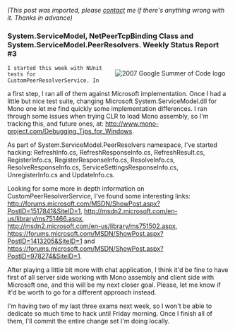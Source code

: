 *(This post was imported, please [contact](#/contact) me if there's anything wrong with it. Thanks in advance)*

<div class="entry-body">
<h3> System.ServiceModel, NetPeerTcpBinding Class and System.ServiceModel.PeerResolvers. Weekly Status Report #3</h3>
<p>
	<img alt="2007 Google Summer of Code logo" src="http://code.google.com/soc/gsoclogo07web.gif" style="border: 0px none ; padding: 10px;" align="right" />

	I started this week with NUnit tests for CustomPeerResolverService. In
a first step, I ran all of them against Microsoft implementation. Once
I had a little but nice test suite, changing Microsoft
System.ServiceModel.dll for Mono one let me find quickly some
implementation differences. I ran through some issues when trying CLR
to load Mono assembly, so I'm tracking this, and future ones, at:
<a target="_blank" rel="nofollow" href="http://www.mono-project.com/Debugging_Tips_for_Windows">http://www.mono-project.com/Debugging_Tips_for_Windows</a>.
</p>
<p>
	As part of System.ServiceModel.PeerResolvers namespace, I've started
hacking: RefreshInfo.cs, RefreshResponseInfo.cs, RefreshResult.cs,
RegisterInfo.cs, RegisterResponseInfo.cs, ResolveInfo.cs,
ResolveResponseInfo.cs, ServiceSettingsResponseInfo.cs,
UnregisterInfo.cs and UpdateInfo.cs.
</p>
<p>
	Looking for some more in depth information on
CustomPeerResolverService, I've found some interesting links:
<a target="_blank" rel="nofollow" href="http://forums.microsoft.com/MSDN/ShowPost.aspx?PostID=1517841&amp;SiteID=1">http://forums.microsoft.com/MSDN/ShowPost.aspx?PostID=1517841&amp;SiteID=1</a>, <a target="_blank" rel="nofollow" href="http://msdn2.microsoft.com/en-us/library/ms751466.aspx">http://msdn2.microsoft.com/en-us/library/ms751466.aspx</a>, <br> <a target="_blank" rel="nofollow" href="http://msdn2.microsoft.com/en-us/library/ms751502.aspx">http://msdn2.microsoft.com/en-us/library/ms751502.aspx</a>, <a target="_blank" rel="nofollow" href="https://forums.microsoft.com/MSDN/ShowPost.aspx?PostID=1413205&amp;SiteID=1">https://forums.microsoft.com/MSDN/ShowPost.aspx?PostID=1413205&amp;SiteID=1</a> and <a target="_blank" rel="nofollow" href="https://forums.microsoft.com/MSDN/ShowPost.aspx?PostID=978274&amp;SiteID=1">https://forums.microsoft.com/MSDN/ShowPost.aspx?PostID=978274&amp;SiteID=1</a>.
</p>
<p>
	After playing a little bit more with chat application, I think it'd be
fine to have first of all server side working with Mono assembly and
client side with Microsoft one, and this will be my next closer goal.
Please, let me know if it'd be worth to go for a different approach
instead.
</p>
<p>
	I'm having two of my last three exams next week, so I won't be able to
dedicate so much time to hack until Friday morning. Once I finish all
of them, I'll commit the entire change set I'm doing locally.
</p>
</div>
